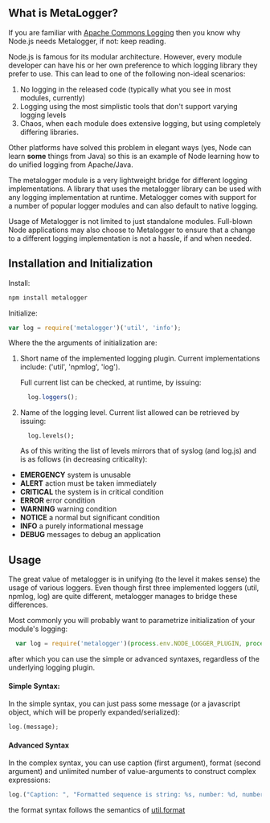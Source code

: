 ## What is MetaLogger?

If you are familiar with [Apache Commons Logging](http://commons.apache.org/proper/commons-logging/) then you know 
why Node.js needs Metalogger, if not: keep reading.

Node.js is famous for its modular architecture. However, every module developer can have his or her own  preference 
to which logging library they prefer to use. This can lead to one of the following non-ideal scenarios:

1. No logging in the released code (typically what you see in most modules, currently)
2. Logging using the most simplistic tools that don't support varying logging levels
3. Chaos, when each module does extensive logging, but using completely differing libraries.

Other platforms have solved this problem in elegant ways (yes, Node can learn **some** things from Java) so this is
an example of Node learning how to do unified logging from Apache/Java.

The metalogger module is a very lightweight bridge for different logging implementations. A library that 
uses the metalogger library can be used with any logging implementation at runtime. Metalogger comes with support
for a number of popular logger modules and can also default to native logging.

Usage of Metalogger is not limited to just standalone modules. Full-blown Node applications may also choose to 
Metalogger to ensure that a change to a different logging implementation is not a hassle, if and when needed.

## Installation and Initialization

Install:

```bash
npm install metalogger
```

Initialize: 

```javascript
var log = require('metalogger')('util', 'info');
```

Where the the arguments of initialization are:

1. Short name of the implemented logging plugin. Current implementations include:  ('util', 'npmlog', 'log'). 

    Full current list can be checked, at runtime, by issuing: 
    
    ```javascript
      log.loggers();
    ```
    
1. Name of the logging level. Current list allowed can be retrieved by issuing:

    ```
      log.levels();
    ```    
    
    As of this writing the list of levels mirrors that of syslog (and log.js) and is as follows (in decreasing criticality):
    
- __EMERGENCY__  system is unusable
- __ALERT__ action must be taken immediately
- __CRITICAL__ the system is in critical condition
- __ERROR__ error condition
- __WARNING__ warning condition
- __NOTICE__ a normal but significant condition
- __INFO__ a purely informational message
- __DEBUG__ messages to debug an application

## Usage

The great value of metalogger is in unifying (to the level it makes sense) the usage of various loggers. Even though first 
three implemented loggers (util, npmlog, log) are quite different, metalogger manages to bridge these differences.

Most commonly you will probably want to parametrize initialization of your module's logging:

```javascript
  var log = require('metalogger')(process.env.NODE_LOGGER_PLUGIN, process.env.NODE_LOGGER_LEVEL);
```

after which you can use the simple or advanced syntaxes, regardless of the underlying logging plugin.

#### Simple Syntax:

In the simple syntax, you can just pass some message (or a javascript object, which will be properly expanded/serialized):
```javascript
log.(message);
```

#### Advanced Syntax

In the complex syntax, you can use caption (first argument), format (second argument) and unlimited number of value-arguments
to construct complex expressions:

```javascript
log.("Caption: ", "Formatted sequence is string: %s, number: %d, number2: %d", somestring, somenumber, othernumber);
```
the format syntax follows the semantics of [util.format](http://nodejs.org/api/util.html#util_util_inspect_object_options)
